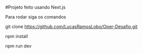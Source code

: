 #Projeto feito usando Next.js

Para rodar siga os comandos

git clone https://github.com/LucasRamosLobo/Oper-Desafio.git

npm install

npm run dev
